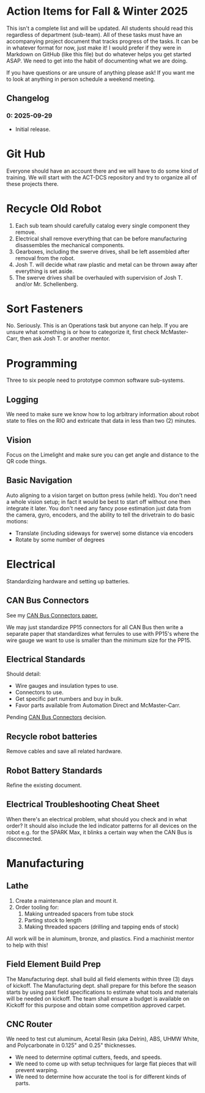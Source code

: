 # Action Items for Fall & Winter 2025

This isn't a complete list and will be updated.
All students should read this regardless of department (sub-team).
All of these tasks must have an accompanying project document that tracks progress of the tasks. It can be in whatever format for now, just make it!
I would prefer if they were in Markdown on GitHub (like this file) but do whatever helps you get started ASAP. We need to get into the habit of documenting what we are doing.

If you have questions or are unsure of anything please ask!
If you want me to look at anything in person schedule a weekend meeting.

## Changelog

### 0: 2025-09-29
 - Initial release.

# Git Hub

Everyone should have an account there and we will have to do some kind of training.
We will start with the ACT-DCS repository and try to organize all of these projects there.

# Recycle Old Robot

1. Each sub team should carefully catalog every single component they remove.
2. Electrical shall remove everything that can be before manufacturing disassembles the mechanical components.
3. Gearboxes, including the swerve drives, shall be left assembled after removal from the robot.
4. Josh T. will decide what raw plastic and metal can be thrown away after everything is set aside.
5. The swerve drives shall be overhauled with supervision of Josh T. and/or Mr. Schellenberg.

# Sort Fasteners

No. Seriously. This is an Operations task but anyone can help.
If you are unsure what something is or how to categorize it, first check McMaster-Carr, then ask Josh T. or another mentor.

# Programming

Three to six people need to prototype common software sub-systems.

## Logging

We need to make sure we know how to log arbitrary information about robot state to files on the RIO and extricate that data in less than two (2) minutes.

## Vision

Focus on the Limelight and make sure you can get angle and distance to the QR code things.

## Basic Navigation

Auto aligning to a vision target on button press (while held).
You don't need a whole vision setup; in fact it would be best to start off without one then integrate it later.
You don't need any fancy pose estimation just data from the camera, gyro, encoders, and the ability to tell the drivetrain to do basic motions:
- Translate (including sideways for swerve) some distance via encoders
- Rotate by some number of degrees

# Electrical

Standardizing hardware and setting up batteries.

## CAN Bus Connectors

See my [CAN Bus Connectors paper.](https://github.com/jman4747/ACT-DCS/blob/main/2025/2025-06-21_CAN_Bus_Connector_Testing.md)

We may just standardize PP15 connectors for all CAN Bus then write a separate paper that standardizes what ferrules to use with PP15's where the wire gauge we want to use is smaller than the minimum size for the PP15.

## Electrical Standards

Should detail:
- Wire gauges and insulation types to use.
- Connectors to use.
- Get specific part numbers and buy in bulk.
- Favor parts available from Automation Direct and McMaster-Carr.

Pending [CAN Bus Connectors](https://github.com/jman4747/memos/blob/main/Fall_%26_Winter_Action_Items_25-v0.md) decision.

## Recycle robot batteries

Remove cables and save all related hardware.

## Robot Battery Standards

Refine the existing document.

## Electrical Troubleshooting Cheat Sheet

When there's an electrical problem, what should you check and in what order?
It should also include the led indicator patterns for all devices on the robot e.g. for the SPARK Max, it blinks a certain way when the CAN Bus is disconnected.

# Manufacturing

## Lathe

1. Create a maintenance plan and mount it.
2. Order tooling for:
	1. Making untreaded spacers from tube stock
	2. Parting stock to length
	3. Making threaded spacers (drilling and tapping ends of stock)

All work will be in aluminum, bronze, and plastics.
Find a machinist mentor to help with this!

## Field Element Build Prep

The Manufacturing dept. shall build all field elements within three (3) days of kickoff.
The Manufacturing dept. shall prepare for this before the season starts by using past field specifications to estimate what tools and materials will be needed on kickoff.
The team shall ensure a budget is available on Kickoff for this purpose and obtain some competition approved carpet.

## CNC Router

We need to test cut aluminum, Acetal Resin (aka Delrin), ABS, UHMW White, and Polycarbonate in 0.125" and 0.25" thicknesses.
- We need to determine optimal cutters, feeds, and speeds.
- We need to come up with setup techniques for large flat pieces that will prevent warping.
- We need to determine how accurate the tool is for different kinds of parts.


